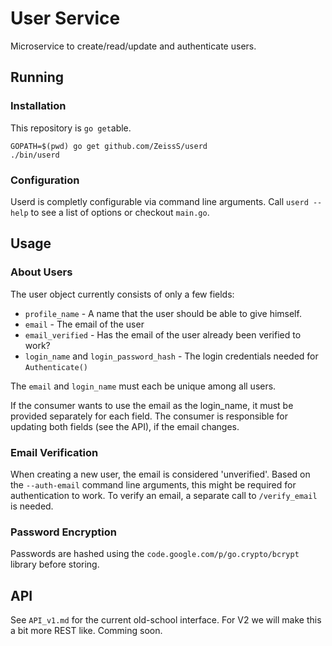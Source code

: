 User Service
============

Microservice to create/read/update and authenticate users.

## Running
### Installation

This repository is `go get`able. 

```
GOPATH=$(pwd) go get github.com/ZeissS/userd
./bin/userd
```

### Configuration

Userd is completly configurable via command line arguments. Call `userd --help` to see a list of options or checkout `main.go`.

## Usage

### About Users

The user object currently consists of only a few fields:

 * `profile_name` - A name that the user should be able to give himself. 
 * `email` - The email of the user
 * `email_verified` - Has the email of the user already been verified to work?
 * `login_name` and `login_password_hash` - The login credentials needed for `Authenticate()`

The `email` and `login_name` must each be unique among all users. 

If the consumer wants to use the email as the login_name, it must be provided separately for each field. The consumer is responsible for updating both fields (see the API), if the email changes.

### Email Verification

When creating a new user, the email is considered 'unverified'. Based on the `--auth-email` command line arguments,
this might be required for authentication to work. To verify an email, a separate call to `/verify_email` is needed.

### Password Encryption

Passwords are hashed using the `code.google.com/p/go.crypto/bcrypt` library before storing.

## API

See `API_v1.md` for the current old-school interface. For V2 we will make this a bit more REST like. Comming soon.

